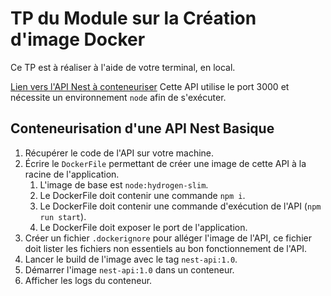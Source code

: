 # TP du Module sur la Création d'image Docker

Ce TP est à réaliser à l'aide de votre terminal, en local.

<a href='https://github.com/Simplon-hdf/Docker-TP-4.0--Nest-API'>Lien vers l'API Nest à conteneuriser</a>
Cette API utilise le port 3000 et nécessite un environnement `node` afin de s'exécuter.

## Conteneurisation d'une API Nest Basique

1. Récupérer le code de l'API sur votre machine.
2. Écrire le `DockerFile` permettant de créer une image de cette API à la racine de l'application.
   1. L'image de base est `node:hydrogen-slim`.
   2. Le DockerFile doit contenir une commande `npm i`.
   3. Le DockerFile doit contenir une commande d'exécution de l'API (`npm run start`).
   4. Le DockerFile doit exposer le port de l'application.
3. Créer un fichier `.dockerignore` pour alléger l'image de l'API, ce fichier doit lister les fichiers non essentiels au bon fonctionnement de l'API.
4. Lancer le build de l'image avec le tag `nest-api:1.0`.
5. Démarrer l'image `nest-api:1.0` dans un conteneur.
6. Afficher les logs du conteneur.